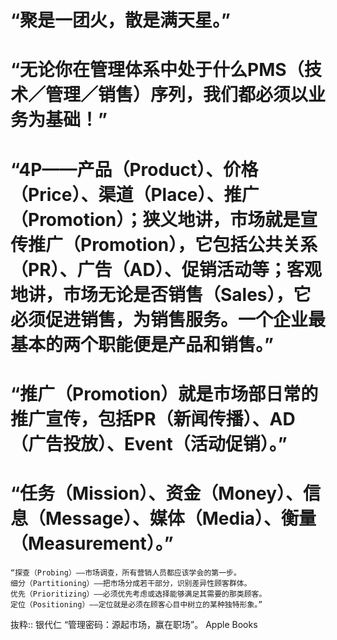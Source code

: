 # “聚是一团火，散是满天星。”

# “无论你在管理体系中处于什么PMS（技术／管理／销售）序列，我们都必须以业务为基础！”

# “4P——产品（Product）、价格（Price）、渠道（Place）、推广（Promotion）；狭义地讲，市场就是宣传推广（Promotion），它包括公共关系（PR）、广告（AD）、促销活动等；客观地讲，市场无论是否销售（Sales），它必须促进销售，为销售服务。一个企业最基本的两个职能便是产品和销售。”

# “推广（Promotion）就是市场部日常的推广宣传，包括PR（新闻传播）、AD（广告投放）、Event（活动促销）。”

# “任务（Mission）、资金（Money）、信息（Message）、媒体（Media）、衡量（Measurement）。”
```
“探查（Probing）——市场调查，所有营销人员都应该学会的第一步。
细分（Partitioning）——把市场分成若干部分，识别差异性顾客群体。
优先（Prioritizing）——必须优先考虑或选择能够满足其需要的那类顾客。
定位（Positioning）——定位就是必须在顾客心目中树立的某种独特形象。”
```

抜粋:: 银代仁  “管理密码：源起市场，赢在职场”。 Apple Books   
